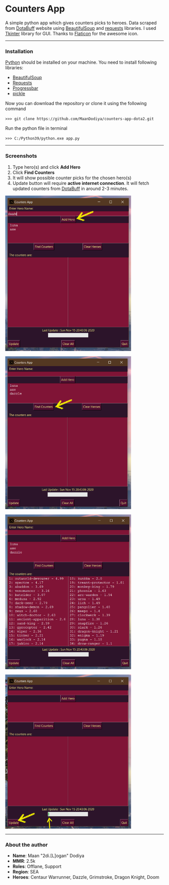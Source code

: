 # Counters App

A simple python app which gives counters picks to heroes. Data scraped from [DotaBuff](https://https://www.dotabuff.com/) website using [BeautifulSoup](https://pypi.org/project/beautifulsoup4/) and [requests](https://pypi.org/project/requests/) libraries. I used [Tkinter](https://docs.python.org/3/library/tkinter.html) library for GUI. Thanks to [Flaticon](https://flaticon.com/free-icon/dota-2_871499) for the awesome icon.

---

### Installation

[Python]() should be installed on your machine.
You need to install following libraries:

- [BeautifulSoup](https://pypi.org/project/beautifulsoup4/)
- [Requests](https://pypi.org/project/requests/)
- [Progressbar](https://pypi.org/project/progressbar/)
- [pickle](https://pypi.org/project/pickle5/)

Now you can download the repository or clone it using the following command

`>>> git clone https://github.com/MaanDodiya/counters-app-dota2.git`

Run the python file in terminal

`>>> C:/Python39/python.exe app.py`

---

### Screenshots

1. Type hero(s) and click **Add Hero**
2. Click **Find Counters**
3. It will show possible counter picks for the chosen hero(s)
4. Update button will require **active internet connection**. It will fetch updated counters from [DotaBuff](https://https://www.dotabuff.com/) in around 2-3 minutes.

[<img src="images/1.jpg" width="400"/>](images/1.jpg)

[<img src="images/2.jpg" width="400"/>](images/2.jpg)

[<img src="images/3.jpg" width="400"/>](images/3.jpg)

[<img src="images/4.jpg" width="400"/>](images/4.jpg)

---

### About the author

- **Name**: Maan "2di.[L]ogan" Dodiya
- **MMR**: 2.5k
- **Roles**: Offlane, Support
- **Region**: SEA
- **Heroes**: Centaur Warrunner, Dazzle, Grimstroke, Dragon Knight, Doom
